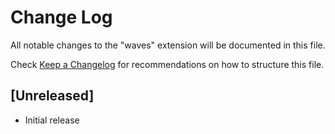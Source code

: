 # Change Log

All notable changes to the "waves" extension will be documented in this file.

Check [Keep a Changelog](http://keepachangelog.com/) for recommendations on how to structure this file.

## [Unreleased]

- Initial release
